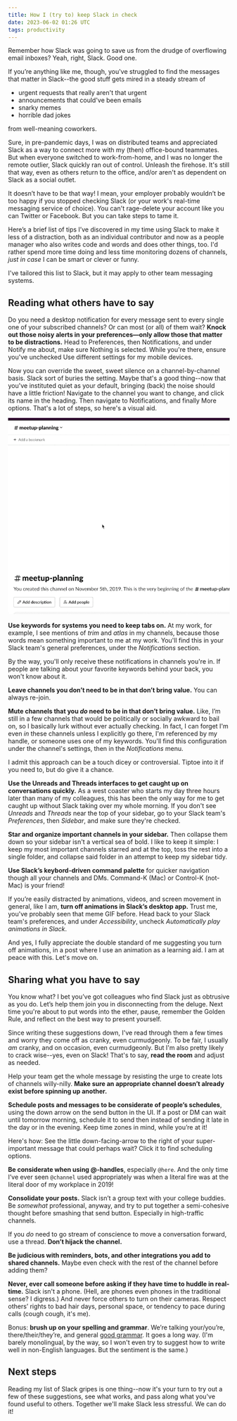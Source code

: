 ```yaml
---
title: How I (try to) keep Slack in check
date: 2023-06-02 01:26 UTC
tags: productivity
---
```


Remember how Slack was going to save us from the drudge of overflowing email inboxes? Yeah, right, Slack. Good one.

If you’re anything like me, though, you've struggled to find the messages that matter in Slack--the good stuff gets mired in a steady stream of

- urgent requests that really aren't that urgent
- announcements that could've been emails
- snarky memes
- horrible dad jokes

from well-meaning coworkers.

Sure, in pre-pandemic days, I was on distributed teams and appreciated Slack as a way to connect more with my (then) office-bound teammates. But when everyone switched to work-from-home, and I was no longer the remote outlier, Slack quickly ran out of control. Unleash the firehose. It's still that way, even as others return to the office, and/or aren't as dependent on Slack as a social outlet.

It doesn’t have to be that way! I mean, your employer probably wouldn’t be too happy if you stopped checking Slack (or your work's real-time messaging service of choice). You can't rage-delete your account like you can Twitter or Facebook. But you can take steps to tame it.

Here’s a brief list of tips I’ve discovered in my time using Slack to make it less of a distraction, both as an individual contributor and now as a people manager who also writes code and words and does other things, too. I'd rather spend more time doing and less time monitoring dozens of channels, _just in case_ I can be smart or clever or funny.

I've tailored this list to Slack, but it may apply to other team messaging systems.

## Reading what others have to say

Do you need a desktop notification for every message sent to every single one of your subscribed channels? Or can most (or all) of them wait? **Knock out those noisy alerts in your preferences—only allow those that matter to be distractions.** Head to Preferences, then Notifications, and under Notify me about, make sure Nothing is selected. While you're there, ensure you've unchecked Use different settings for my mobile devices.

Now you can override the sweet, sweet silence on a channel-by-channel basis. Slack sort of buries the setting. Maybe that's a good thing--now that you've instituted quiet as your default, bringing (back) the noise should have a little friction! Navigate to the channel you want to change, and click its name in the heading. Then navigate to Notifications, and finally More options. That's a lot of steps, so here's a visual aid.

![Slack channel notification preferences](../images/content/slack-productivity/slack-channel-notification-prefs.gif)

**Use keywords for systems you need to keep tabs on.** At my work, for example, I see mentions of _trim_ and _atlas_ in my channels, because those words mean something important to me at my work. You'll find this in your Slack team's general preferences, under the _Notifications_ section.

By the way, you'll only receive these notifications in channels you're in. If people are talking about your favorite keywords behind your back, you won't know about it.

**Leave channels you don’t need to be in that don’t bring value.** You can always re-join.

**Mute channels that you _do_ need to be in that don’t bring value.** Like, I’m still in a few channels that would be politically or socially awkward to bail on, so I basically lurk without ever actually checking. In fact, I can forget I'm even _in_ these channels unless I explicitly go there, I'm referenced by my handle, or someone uses one of my keywords. You'll find this configuration under the channel's settings, then in the _Notifications_ menu.

I admit this approach can be a touch dicey or controversial. Tiptoe into it if you need to, but do give it a chance.

**Use the Unreads and Threads interfaces to get caught up on conversations quickly.** As a west coaster who starts my day three hours later than many of my colleagues, this has been the only way for me to get caught up without Slack taking over my whole morning. If you don't see _Unreads_ and _Threads_ near the top of your sidebar, go to your Slack team's _Preferences_, then _Sidebar_, and make sure they're checked.

**Star and organize important channels in your sidebar.** Then collapse them down so your sidebar isn't a vertical sea of bold. I like to keep it simple: I keep my most important channels starred and at the top, toss the rest into a single folder, and collapse said folder in an attempt to keep my sidebar tidy.

**Use Slack’s keybord-driven command palette** for quicker navigation though all your channels and DMs. Command-K (Mac) or Control-K (not-Mac) is your friend!

If you’re easily distracted by animations, videos, and screen movement in general, like I am, **turn off animations in Slack’s desktop app.** Trust me, you've probably seen that meme GIF before. Head back to your Slack team's preferences, and under _Accessibility_, uncheck _Automatically play animations in Slack_.

And yes, I fully appreciate the double standard of me suggesting you turn off animations, in a post where I use an animation as a learning aid. I am at peace with this. Let's move on.

## Sharing what you have to say

You know what? I bet you’ve got colleagues who find Slack just as obtrusive as you do. Let’s help them join you in disconnecting from the deluge. Next time you're about to put words into the ether, pause, remember the Golden Rule, and reflect on the best way to present yourself.

Since writing these suggestions down, I've read through them a few times and worry they come off as cranky, even curmudgeonly. To be fair, I usually _am_ cranky, and on occasion, even curmudgeonly. But I'm also pretty likely to crack wise--yes, even on Slack! That's to say, **read the room** and adjust as needed.

Help your team get the whole message by resisting the urge to create lots of channels willy-nilly. **Make sure an appropriate channel doesn’t already exist before spinning up another.**

**Schedule posts and messages to be considerate of people’s schedules**, using the down arrow on the send button in the UI. If a post or DM can wait until tomorrow morning, schedule it to send then instead of sending it late in the day or in the evening. Keep time zones in mind, while you’re at it!

Here's how: See the little down-facing-arrow to the right of your super-important message that could perhaps wait? Click it to find scheduling options.

**Be considerate when using @-handles**, especially `@here`. And the only time I’ve ever seen `@channel` used appropriately was when a literal fire was at the literal door of my workplace in 2019!

**Consolidate your posts.** Slack isn’t a group text with your college buddies. Be *somewhat* professional, anyway, and try to put together a semi-cohesive thought before smashing that send button. Especially in high-traffic channels.

If you *do* need to go stream of conscience to move a conversation forward, use a thread. **Don’t hijack the channel.**

**Be judicious with reminders, bots, and other integrations you add to shared channels.** Maybe even check with the rest of the channel before adding them?

**Never, ever call someone before asking if they have time to huddle in real-time.** Slack isn't a phone. (Hell, are phones even phones in the traditional sense? I digress.) And never force others to turn on their cameras. Respect others’ rights to bad hair days, personal space, or tendency to pace during calls (cough cough, it's me).

Bonus: **brush up on your spelling and grammar**. We’re talking your/you’re, there/their/they’re, and general [good grammar]. It goes a long way. (I'm barely monolingual, by the way, so I won't even try to suggest how to write well in non-English languages. But the sentiment is the same.)

[good grammar]:https://developers.google.com/tech-writing/one/just-enough-grammar

## Next steps

Reading my list of Slack gripes is one thing--now it's your turn to try out a few of these suggestions, see what works, and pass along what you've found useful to others. Together we'll make Slack less stressful. We can do it!
